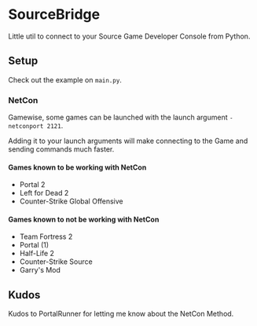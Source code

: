 # SourceBridge

Little util to connect to your Source Game Developer Console from Python.

## Setup

Check out the example on `main.py`.

### NetCon

Gamewise, some games can be launched with the launch argument `-netconport 2121`.

Adding it to your launch arguments will make connecting to the Game and sending commands much faster.

#### Games known to be working with NetCon

- Portal 2
- Left for Dead 2
- Counter-Strike Global Offensive

#### Games known to not be working with NetCon

- Team Fortress 2
- Portal (1)
- Half-Life 2
- Counter-Strike Source
- Garry's Mod

## Kudos

Kudos to PortalRunner for letting me know about the NetCon Method.
